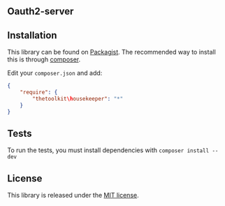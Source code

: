 Oauth2-server
-------------

Installation
------------
This library can be found on [Packagist](https://packagist.org/).
The recommended way to install this is through [composer](http://getcomposer.org).

Edit your `composer.json` and add:

```json
{
    "require": {
        "thetoolkit\housekeeper": "*"
    }
}
```

Tests
------
To run the tests, you must install dependencies with `composer install --dev`

License
-------

This library is released under the [MIT license](LICENSE).
